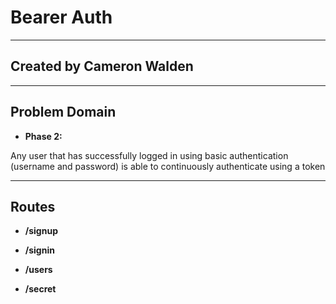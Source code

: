 # Bearer Auth

***

## Created by Cameron Walden

***

## Problem Domain

- **Phase 2:**

Any user that has successfully logged in using basic authentication (username and password) is able to continuously authenticate using a token

***

## Routes

- **/signup**

- **/signin**

- **/users**

- **/secret**